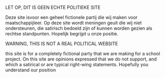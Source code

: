 LET OP, DIT IS GEEN ECHTE POLITIEKE SITE

Deze site isvoor een geheel fictionele partij die wij maken voor maatschappijleer.
Op deze site wordt meningen geuit die wij niet ondersteunen, die satirisch bedoeld zijn of kunnen worden gezien als rechtse standpunten.
Hopelijk begrijpt u onze positie.


WARNING, THIS IS NOT A REAL POLITICAL WEBSITE

this site is for a completely fictional party that we are making for a school project.
On this site are opinions expressed that we do not support, and which a satirical or are typical right-wing statements.
Hopefully you understand our position
